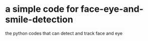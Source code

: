 # a simple code for face-eye-and-smile-detection
the python codes that can detect and track face and eye
